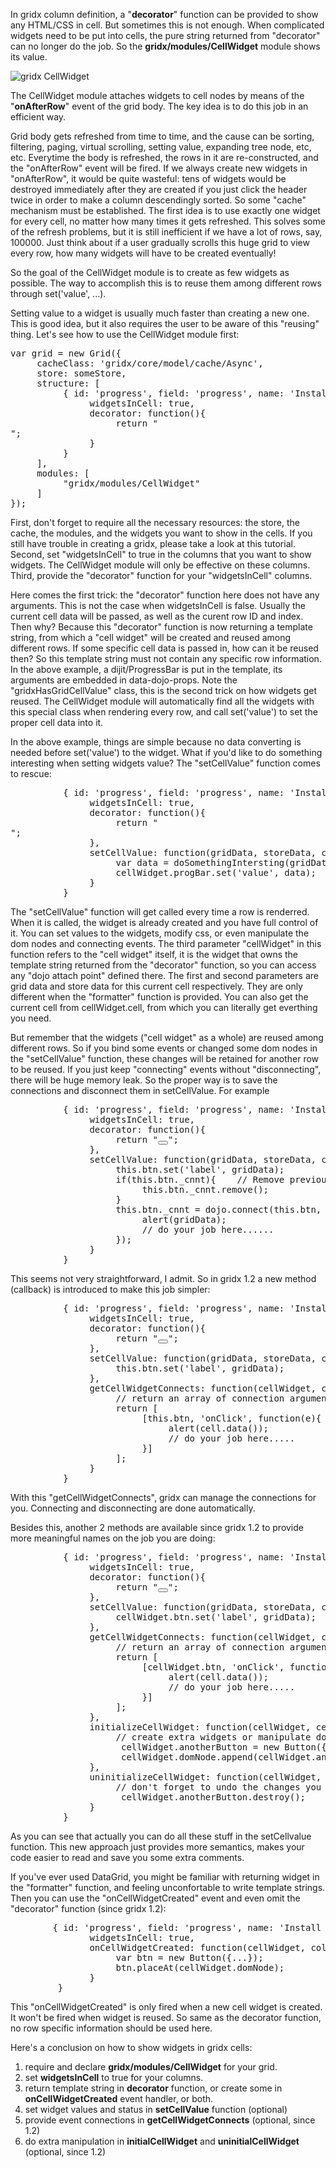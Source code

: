 In gridx column definition, a "**decorator**" function can be provided to show any HTML/CSS in cell. But sometimes this is not enough. When complicated widgets need to be put into cells, the pure string returned from "decorator" can no longer do the job.  So the **gridx/modules/CellWidget** module shows its value.

![gridx CellWidget](http://oria.github.io/gridx/tutor/image/gridx-12.png)

The CellWidget module attaches widgets to cell nodes by means of the "**onAfterRow**" event of the grid body. The key idea is to do this job in an efficient way. 

Grid body gets refreshed from time to time, and the cause can be sorting, filtering, paging, virtual scrolling, setting value, expanding tree node, etc, etc. Everytime the body is refreshed, the rows in it are re-constructed, and the "onAfterRow" event will be fired. If we always create new widgets in "onAfterRow", it would be quite wasteful: tens of widgets would be destroyed immediately after they are created if you just click the header twice in order to make a column descendingly sorted. So some "cache" mechanism must be established. The first idea is to use exactly one widget for every cell, no matter how many times it gets refreshed. This solves some of the refresh problems, but it is still inefficient if we have a lot of rows, say, 100000. Just think about if a user gradually scrolls this huge grid to view every row, how many widgets will have to be created eventually!

So the goal of the CellWidget module is to create as few widgets as possible. The way to accomplish this is to reuse them among different rows through set('value', ...). 

Setting value to a widget is usually much faster than creating a new one. This is good idea, but it also requires the user to be aware of this "reusing" thing. Let's see how to use the CellWidget module first:

<pre>
var grid = new Grid({
     cacheClass: 'gridx/core/model/cache/Async',
     store: someStore,
     structure: [
          { id: 'progress', field: 'progress', name: 'Install Progress',
               widgetsInCell: true,
               decorator: function(){
                    return "<div data-dojo-type='dijit.ProgressBar' data-dojo-props='maximum: 1' " +
                         "class='gridxHasGridCellValue' style='width: 100%;'></div>";
               }
          }
     ],
     modules: [
          "gridx/modules/CellWidget"
     ]
});
</pre>

First, don't forget to require all the necessary resources: the store, the cache, the modules, and the widgets you want to show in the cells. If you still have trouble in creating a gridx, please take a look at this tutorial.
Second, set "widgetsInCell" to true in the columns that you want to show widgets. The CellWidget module will only be effective on these columns.
Third, provide the "decorator" function for your "widgetsInCell" columns.

Here comes the first trick: the "decorator" function here does not have any arguments. This is not the case when widgetsInCell is false. Usually the current cell data will be passed, as well as the curent row ID and index. Then why? Because this "decorator" function is now returning a template string, from which a "cell widget" will be created and reused among different rows. If some specific cell data is passed in, how can it be reused then? So this template string must not contain any specific row information. In the above example, a dijit/ProgressBar is put in the template, its arguments are embedded in data-dojo-props. Note the "gridxHasGridCellValue" class, this is the second trick on how widgets get reused. The CellWidget module will automatically find all the widgets with this special class when rendering every row, and call set('value') to set the proper cell data into it.

In the above example, things are simple because no data converting is needed before set('value') to the widget. What if you'd like to do something interesting when setting widgets value? The "setCellValue" function comes to rescue:

<pre>
          { id: 'progress', field: 'progress', name: 'Install Progress',
               widgetsInCell: true,
               decorator: function(){
                    return "<div data-dojo-type='dijit.ProgressBar' data-dojo-props='maximum: 1' " +
                         "data-dojo-attach-point='progBar' style='width: 100%;'></div>";
               },
               setCellValue: function(gridData, storeData, cellWidget){
                    var data = doSomethingIntersting(gridData);
                    cellWidget.progBar.set('value', data);
               }
          }
</pre>

The "setCellValue" function will get called every time a row is renderred. When it is called, the widget is already created and you have full control of it. You can set values to the widgets, modify css, or even manipulate the dom nodes and connecting events. The third parameter "cellWidget" in this function refers to the "cell widget" itself, it is the widget that owns the template string returned from the "decorator" function, so you can access any "dojo attach point" defined there. The first and second parameters are grid data and store data for this current cell respectively. They are only different when the "formatter" function is provided. You can also get the current cell from cellWidget.cell, from which you can literally get everthing you need.

But remember that the widgets ("cell widget" as a whole) are reused among different rows. So if you bind some events or changed some dom nodes in the "setCellValue" function, these changes will be retained for another row to be reused. If you just keep "connecting" events without "disconnecting", there will be huge memory leak. So the proper way is to save the connections and disconnect them in setCellValue. For example

<pre>
          { id: 'progress', field: 'progress', name: 'Install Progress',
               widgetsInCell: true,
               decorator: function(){
                    return "<button data-dojo-type='dijit.form.Button' data-dojo-attach-point='btn'></button>";
               },
               setCellValue: function(gridData, storeData, cellWidget){
                    this.btn.set('label', gridData);
                    if(this.btn._cnnt){    // Remove previously connected events to avoid memory leak.
                         this.btn._cnnt.remove();
                    }
                    this.btn._cnnt = dojo.connect(this.btn, 'onClick', function(e){
                         alert(gridData);
                         // do your job here......
                    });
               }
          }
</pre>

This seems not very straightforward, I admit. So in gridx 1.2 a new method (callback) is introduced to make this job simpler:

<pre>
          { id: 'progress', field: 'progress', name: 'Install Progress',
               widgetsInCell: true,
               decorator: function(){
                    return "<button data-dojo-type='dijit.form.Button' data-dojo-attach-point='btn'></button>";
               },
               setCellValue: function(gridData, storeData, cellWidget){
                    this.btn.set('label', gridData);
               },
               getCellWidgetConnects: function(cellWidget, cell){
                    // return an array of connection arguments
                    return [
                         [this.btn, 'onClick', function(e){
                              alert(cell.data());
                              // do your job here.....
                         }]
                    ];
               }
          }
</pre>

With this "getCellWidgetConnects", gridx can manage the connections for you. Connecting and disconnecting are done automatically.

Besides this, another 2 methods are available since gridx 1.2 to provide more meaningful names on the job you are doing:

<pre>
          { id: 'progress', field: 'progress', name: 'Install Progress',
               widgetsInCell: true,
               decorator: function(){
                    return "<button data-dojo-type='dijit.form.Button' data-dojo-attach-point='btn'></button>";
               },
               setCellValue: function(gridData, storeData, cellWidget){
                    cellWidget.btn.set('label', gridData);
               },
               getCellWidgetConnects: function(cellWidget, cell){
                    // return an array of connection arguments
                    return [
                         [cellWidget.btn, 'onClick', function(e){
                              alert(cell.data());
                              // do your job here.....
                         }]
                    ];
               },
               initializeCellWidget: function(cellWidget, cell){
                    // create extra widgets or manipulate dom nodes that depends on current cell context.
                     cellWidget.anotherButton = new Button({...});
                     cellWidget.domNode.append(cellWidget.anotherButton.domNode);
               },
               uninitializeCellWidget: function(cellWidget, cell){
                    // don't forget to undo the changes you made in initializeCellWidget, so that it can be reused among different rows.
                     cellWidget.anotherButton.destroy();
               }
          }
</pre>

As you can see that actually you can do all these stuff in the setCellvalue function. This new approach just provides more semantics, makes your code easier to read and save you some extra comments.

If you've ever used DataGrid, you might be familiar with returning widget in the "formatter" function, and feeling unconfortable to write template strings.  Then you can use the "onCellWidgetCreated" event and even omit the "decorator" function (since gridx 1.2):

<pre>
        { id: 'progress', field: 'progress', name: 'Install Progress',
               widgetsInCell: true,
               onCellWidgetCreated: function(cellWidget, column){
                    var btn = new Button({...});
                    btn.placeAt(cellWidget.domNode);
               }
         }
</pre>

This "onCellWidgetCreated" is only fired when a new cell widget is created. It won't be fired when widget is reused. So same as the decorator function, no row specific information should be used here.

Here's a conclusion on how to show widgets in gridx cells:
 1. require and declare **gridx/modules/CellWidget** for your grid.
 2. set **widgetsInCell** to true for your columns.
 3. return template string in **decorator** function, or create some in **onCellWidgetCreated** event handler, or both.
 4. set widget values and status in **setCellValue** function (optional)
 5. provide event connections in **getCellWidgetConnects** (optional, since 1.2)
 6. do extra manipulation in **initialCellWidget** and **uninitialCellWidget** (optional, since 1.2)



